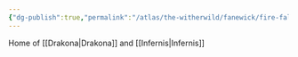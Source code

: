 ```yaml
---
{"dg-publish":true,"permalink":"/atlas/the-witherwild/fanewick/fire-falls/"}
---
```


Home of [[Drakona\|Drakona]] and [[Infernis\|Infernis]]